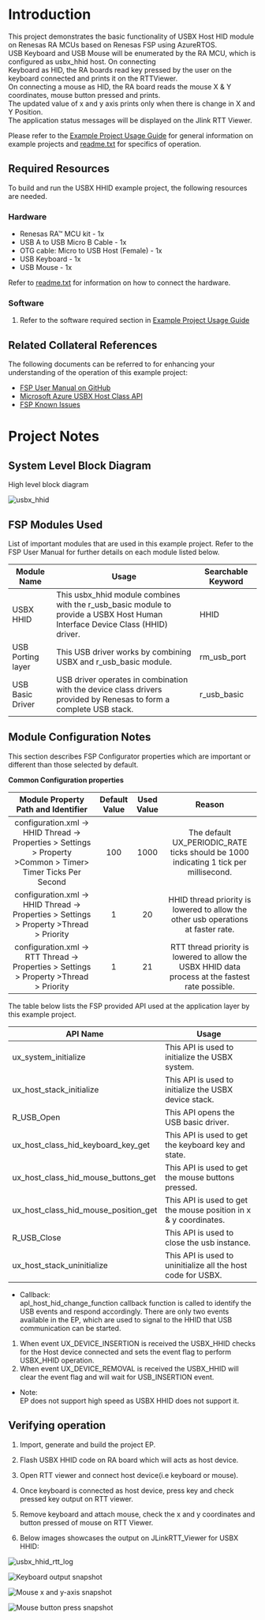 # Introduction #

This project demonstrates the basic functionality of USBX Host HID module on Renesas RA MCUs based on Renesas FSP using AzureRTOS.    
USB Keyboard and USB Mouse will be enumerated by the RA MCU, which is configured as usbx_hhid host. On connecting      
Keyboard as HID, the RA boards read key pressed by the user on the keyboard connected and prints it on the RTTViewer.  
On connecting a mouse as HID, the RA board reads the mouse X & Y coordinates, mouse button pressed and prints.  
The updated value of x and y axis prints only when there is change in X and Y Position.   
The application status messages will be displayed on the Jlink RTT Viewer.


Please refer to the [Example Project Usage Guide](https://github.com/renesas/ra-fsp-examples/blob/master/example_projects/Example%20Project%20Usage%20Guide.pdf) 
for general information on example projects and [readme.txt](./readme.txt) for specifics of operation.

## Required Resources ## 
To build and run the USBX HHID example project, the following resources are needed.

### Hardware ###
* Renesas RA™ MCU kit - 1x
* USB A to USB Micro B Cable - 1x
* OTG cable: Micro to USB Host (Female) - 1x
* USB Keyboard - 1x
* USB Mouse    - 1x

Refer to [readme.txt](./readme.txt) for information on how to connect the hardware.

### Software ###
1. Refer to the software required section in [Example Project Usage Guide](https://github.com/renesas/ra-fsp-examples/blob/master/example_projects/Example%20Project%20Usage%20Guide.pdf)


## Related Collateral References ##
The following documents can be referred to for enhancing your understanding of 
the operation of this example project:
- [FSP User Manual on GitHub](https://renesas.github.io/fsp/)
- [Microsoft Azure USBX Host Class API ](https://docs.microsoft.com/en-us/azure/rtos/usbx/usbx-host-stack-5)
- [FSP Known Issues](https://github.com/renesas/fsp/issues)


# Project Notes #

## System Level Block Diagram ##
 High level block diagram
 
 
![usbx_hhid](images/Block_diagram.jpg "High Level Block Diagram")


## FSP Modules Used ##
List of important modules that are used in this example project. Refer to the FSP User Manual for further details on each module listed below.

| Module Name | Usage | Searchable Keyword  |
|-------------|-----------------------------------------------|-----------------------------------------------|
|USBX HHID | This usbx_hhid module combines with the r_usb_basic module to provide a USBX Host Human Interface Device Class (HHID) driver. | HHID|
|USB Porting layer | This USB driver works by combining USBX and r_usb_basic module. |rm_usb_port|
|USB Basic Driver | USB driver operates in combination with the device class drivers provided by Renesas to form a complete USB stack.|r_usb_basic|


## Module Configuration Notes ##
This section describes FSP Configurator properties which are important or different than those selected by default. 

**Common Configuration properties**

|   Module Property Path and Identifier   |   Default Value   |   Used Value   |   Reason   |
| :-------------------------------------: | :---------------: | :------------: | :--------: |
| configuration.xml -> HHID Thread -> Properties > Settings > Property >Common > Timer> Timer Ticks Per Second |100 | 1000 |The default UX_PERIODIC_RATE ticks should be 1000 indicating 1 tick per millisecond.|
| configuration.xml -> HHID Thread -> Properties > Settings > Property >Thread > Priority| 1 | 20 |HHID thread priority is lowered to allow the other usb operations at faster rate.|
| configuration.xml -> RTT Thread -> Properties > Settings > Property >Thread > Priority| 1 | 21 | RTT thread priority is lowered to allow the USBX HHID data process at the fastest rate possible.|


The table below lists the FSP provided API used at the application layer by this example project.

| API Name    | Usage                                                                          |
|-------------|--------------------------------------------------------------------------------|
|ux_system_initialize|This API is used to initialize the USBX system. |
|ux_host_stack_initialize|This API is used to initialize the USBX device stack.  |
|R_USB_Open|This API opens the USB basic driver. |
|ux_host_class_hid_keyboard_key_get|This API is used to get the keyboard key and state.  |
|ux_host_class_hid_mouse_buttons_get|This API is used to get the mouse buttons pressed.  |
|ux_host_class_hid_mouse_position_get|This API is used to get the mouse position in x & y coordinates. |
|R_USB_Close|This API is used to close the usb instance.  |
|ux_host_stack_uninitialize|This API is used to uninitialize all the host code for USBX. |


* Callback:  
apl_host_hid_change_function callback function is called to identify the USB events and respond accordingly. There are only two events available in the EP, which are used to signal to the HHID that USB communication can be started.
1. When event UX_DEVICE_INSERTION is received the USBX_HHID checks for the Host device connected and sets the event flag to perform USBX_HHID operation.
2. When event UX_DEVICE_REMOVAL is received the USBX_HHID will clear the event flag and will wait for USB_INSERTION event.

* Note:        
EP does not support high speed as USBX HHID does not support it.

## Verifying operation ##
1. Import, generate and build the project EP.
2. Flash USBX HHID code on RA board which will acts as host device.
3. Open RTT viewer and connect host device(i.e keyboard or mouse).
4. Once keyboard is connected as host device, press key and check pressed key output on RTT viewer.
5. Remove keyboard and attach mouse, check the x and y coordinates and button pressed of mouse on RTT Viewer.


1. Below images showcases the output on JLinkRTT_Viewer for USBX HHID:
 
 ![usbx_hhid_rtt_log](images/banner_info.jpg "RTT output")
 
 ![Keyboard output snapshot](images/keyboard_press_key.jpg "RTT output")

 ![Mouse x and y-axis snapshot](images/mouse_x,y_axis_data.jpg "RTT output")

 ![Mouse button press snapshot](images/mouse_button_rtt_log.jpg "RTT output")
